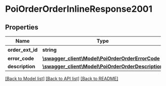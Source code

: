 # PoiOrderOrderInlineResponse2001

## Properties
Name | Type | Description | Notes
------------ | ------------- | ------------- | -------------
**order_ext_id** | **string** | 外部订单id | 
**error_code** | [**\swagger_client\Model\PoiOrderOrderErrorCode**](PoiOrderOrderErrorCode.md) |  | 
**description** | [**\swagger_client\Model\PoiOrderOrderDescription**](PoiOrderOrderDescription.md) |  | 

[[Back to Model list]](../README.md#documentation-for-models) [[Back to API list]](../README.md#documentation-for-api-endpoints) [[Back to README]](../README.md)


